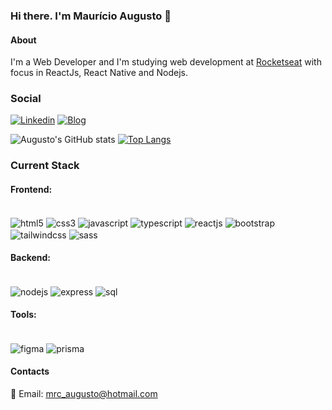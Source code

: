 ### Hi there. I'm Maurício Augusto 👋

#### About
I'm a Web Developer and I'm studying web development at [Rocketseat](https://rockesteat.com.br) with focus in ReactJs, React Native and Nodejs.

### Social

[![Linkedin](https://img.shields.io/badge/LinkedIn-0077B5?style=for-the-badge&logo=linkedin&logoColor=white)](https://www.linkedin.com/in/mauricioaugusto/)
[![Blog](https://img.shields.io/badge/dev.to-0A0A0A?style=for-the-badge&logo=devdotto&logoColor=white)](https://dev.to/mrc_augusto)


![Augusto's GitHub stats](https://github-readme-stats.vercel.app/api?username=mrc-augusto&show_icons=true&theme=dracula)
[![Top Langs](https://github-readme-stats.vercel.app/api/top-langs/?username=mrc-augusto)](https://github.com/anuraghazra/github-readme-stats)

### Current Stack

#### Frontend: 

<div style='display: inline_block'><br/>
  <img align='center' alt='html5' src='https://img.shields.io/badge/HTML5-E34F26?style=for-the-badge&logo=html5&logoColor=white'>
  <img align='center' alt='css3' src='https://img.shields.io/badge/CSS-239120?&style=for-the-badge&logo=css3&logoColor=white'>
  <img align='center' alt='javascript' src='https://img.shields.io/badge/JavaScript-F7DF1E?style=for-the-badge&logo=javascript&logoColor=black'>
  <img align='center' alt='typescript' src='https://img.shields.io/badge/TypeScript-007ACC?style=for-the-badge&logo=typescript&logoColor=white'>
  <img align='center' alt='reactjs' src='https://img.shields.io/badge/React-20232A?style=for-the-badge&logo=react&logoColor=61DAFB'>
  <img align='center' alt='bootstrap' src='https://img.shields.io/badge/Bootstrap-563D7C?style=for-the-badge&logo=bootstrap&logoColor=white'>
  <img align='center' alt='tailwindcss' src='https://img.shields.io/badge/Tailwind_CSS-38B2AC?style=for-the-badge&logo=tailwind-css&logoColor=white'>
  <img align='center' alt='sass' src='https://img.shields.io/badge/Sass-CC6699?style=for-the-badge&logo=sass&logoColor=white'>
</div>

#### Backend:

<div style='display: inline_block'><br/>
  <img align='center' alt='nodejs' src='https://img.shields.io/badge/Node.js-43853D?style=for-the-badge&logo=node.js&logoColor=white'>
  <img align='center' alt='express' src='https://img.shields.io/badge/Express.js-404D59?style=for-the-badge'>
  <img align='center' alt='sql' src='https://img.shields.io/badge/SQLite-07405E?style=for-the-badge&logo=sqlite&logoColor=white'>
</div>

#### Tools:

<div style='display: inline_block'><br/>
  <img align='center' alt='figma' src='https://img.shields.io/badge/Figma-F24E1E?style=for-the-badge&logo=figma&logoColor=white'>
  <img align='center' alt='prisma' src='https://img.shields.io/badge/Prisma-3982CE?style=for-the-badge&logo=Prisma&logoColor=white'>
</div>


#### Contacts
:email: Email: mrc_augusto@hotmail.com
